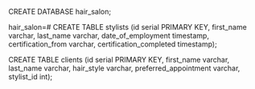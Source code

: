 CREATE DATABASE hair_salon;


hair_salon=# CREATE TABLE stylists (id serial PRIMARY KEY, first_name varchar, last_name varchar, date_of_employment timestamp, certification_from varchar, certification_completed timestamp);

CREATE TABLE clients (id serial PRIMARY KEY, first_name varchar, last_name varchar, hair_style varchar, preferred_appointment varchar, stylist_id int);
